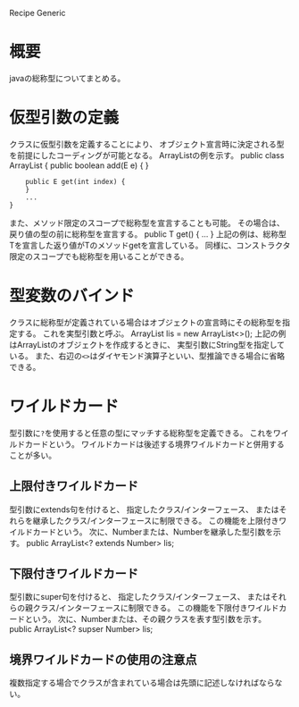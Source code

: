 Recipe Generic

# 概要
javaの総称型についてまとめる。

# 仮型引数の定義
クラスに仮型引数を定義することにより、
オブジェクト宣言時に決定される型を前提にしたコーディングが可能となる。
ArrayListの例を示す。
    public class ArrayList<E> {
        public boolean add(E e) {
        }

        public E get(int index) {
        }
        ...
    }
また、メソッド限定のスコープで総称型を宣言することも可能。
その場合は、戻り値の型の前に総称型を宣言する。
    public <T> T get() {
        ...
    }
上記の例は、総称型Tを宣言した返り値がTのメソッドgetを宣言している。
同様に、コンストラクタ限定のスコープでも総称型を用いることができる。

# 型変数のバインド
クラスに総称型が定義されている場合はオブジェクトの宣言時にその総称型を指定する。
これを実型引数と呼ぶ。
    ArrayList<String> lis = new ArrayList<>();
上記の例はArrayListのオブジェクトを作成するときに、
実型引数にString型を指定している。
また、右辺の`<>`はダイヤモンド演算子といい、型推論できる場合に省略できる。

# ワイルドカード
型引数に`?`を使用すると任意の型にマッチする総称型を定義できる。
これをワイルドカードという。
ワイルドカードは後述する境界ワイルドカードと併用することが多い。
## 上限付きワイルドカード
型引数にextends句を付けると、
指定したクラス/インターフェース、
またはそれらを継承したクラス/インターフェースに制限できる。
この機能を上限付きワイルドカードという。
次に、Numberまたは、Numberを継承した型引数を示す。
    public ArrayList<? extends Number> lis;
## 下限付きワイルドカード
型引数にsuper句を付けると、
指定したクラス/インターフェース、
またはそれらの親クラス/インターフェースに制限できる。
この機能を下限付きワイルドカードという。
次に、Numberまたは、その親クラスを表す型引数を示す。
    public ArrayList<? supser Number> lis;
## 境界ワイルドカードの使用の注意点
複数指定する場合でクラスが含まれている場合は先頭に記述しなければならない。

